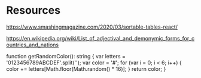 # Resources

https://www.smashingmagazine.com/2020/03/sortable-tables-react/

https://en.wikipedia.org/wiki/List_of_adjectival_and_demonymic_forms_for_countries_and_nations


function getRandomColor(): string {
  var letters = '0123456789ABCDEF'.split('');
  var color = '#';
  for (var i = 0; i < 6; i++) {
    color += letters[Math.floor(Math.random() * 16)];
  }
  return color;
}